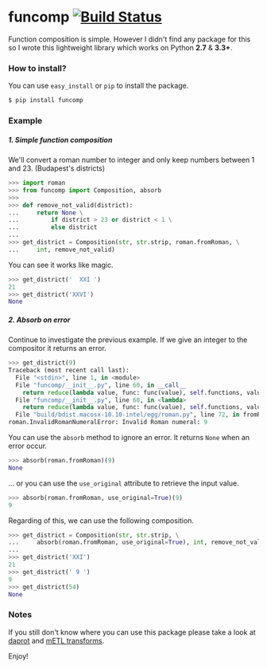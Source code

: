 # funcomp [![Build Status](https://travis-ci.org/bfaludi/funcomp.svg)](https://travis-ci.org/bfaludi/funcomp)

Function composition is simple. However I didn't find any package for this so I wrote this lightweight library which works on Python **2.7** & **3.3+**.

### How to install?

You can use `easy_install` or `pip` to install the package.

```bash
$ pip install funcomp
```

### Example

##### 1. Simple function composition

We'll convert a roman number to integer and only keep numbers between 1 and 23. (Budapest's districts)

```python
>>> import roman
>>> from funcomp import Composition, absorb
>>> 
>>> def remove_not_valid(district):
...     return None \
...         if district > 23 or district < 1 \
...         else district
... 
>>> get_district = Composition(str, str.strip, roman.fromRoman, \
...		int, remove_not_valid)
```

You can see it works like magic.

```python
>>> get_district('  XXI ')
21
>>> get_district('XXVI')
None
```

##### 2. Absorb on error

Continue to investigate the previous example. If we give an integer to the compositor it returns an error.

```python
>>> get_district(9)
Traceback (most recent call last):
  File "<stdin>", line 1, in <module>
  File "funcomp/__init__.py", line 60, in __call__
    return reduce(lambda value, func: func(value), self.functions, value)
  File "funcomp/__init__.py", line 60, in <lambda>
    return reduce(lambda value, func: func(value), self.functions, value)
  File "build/bdist.macosx-10.10-intel/egg/roman.py", line 72, in fromRoman
roman.InvalidRomanNumeralError: Invalid Roman numeral: 9
```

You can use the `absorb` method to ignore an error. It returns `None` when an error occur.

```python
>>> absorb(roman.fromRoman)(9)
None
```

... or you can use the `use_original` attribute to retrieve the input value.

```python
>>> absorb(roman.fromRoman, use_original=True)(9)
9	
```

Regarding of this, we can use the following composition.

```python
>>> get_district = Composition(str, str.strip, \
...		absorb(roman.fromRoman, use_original=True), int, remove_not_valid)
...
>>> get_district('XXI')
21
>>> get_district(' 9 ')
9
>>> get_district(54)
None
```

### Notes

If you still don't know where you can use this package please take a look at [daprot](https://github.com/bfaludi/daprot) and [mETL transforms](https://github.com/ceumicrodata/mETL#transforms).

Enjoy!